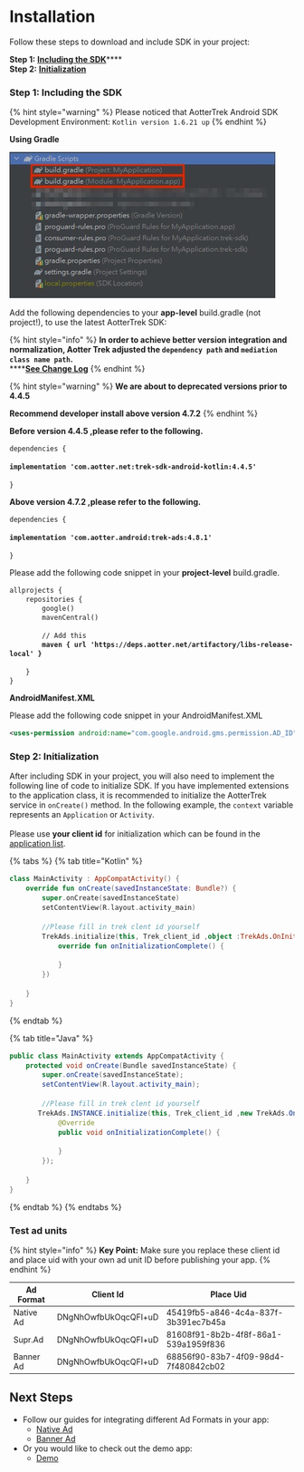 # Installation

Follow these steps to download and include SDK in your project:

**Step 1:** [**Including the SDK**](installation.md#including)****\
**Step 2:** [**Initialization**](installation.md#step-2-initialization)

### Step 1: Including the SDK <a href="#including" id="including"></a>

{% hint style="warning" %}
Please noticed that AotterTrek Android SDK Development Environment: `Kotlin version 1.6.21 up`
{% endhint %}

**Using Gradle**

![](../../.gitbook/assets/1631868969014.jpg)

Add the following dependencies to your **app-level** build.gradle (not project!), to use the latest AotterTrek SDK:

{% hint style="info" %}
**In order to achieve better version integration and normalization, Aotter Trek adjusted the `dependency path` and `mediation class name path`.**\
****[**See Change Log**](../changelog.md)
{% endhint %}

{% hint style="warning" %}
**We are about to deprecated versions prior to 4.4.5**

**Recommend developer install above version 4.7.2**
{% endhint %}

**Before version 4.4.5 ,please refer to the following.**

<pre class="language-groovy"><code class="lang-groovy">dependencies {

<strong>implementation 'com.aotter.net:trek-sdk-android-kotlin:4.4.5'
</strong>
}</code></pre>

**Above version 4.7.2 ,please refer to the following.**

<pre class="language-groovy"><code class="lang-groovy">dependencies {

<strong>implementation 'com.aotter.android:trek-ads:4.8.1'
</strong>
}</code></pre>

Please add the following code snippet in your **project-level** build.gradle.

<pre class="language-groovy"><code class="lang-groovy">allprojects {
    repositories {
        google()
        mavenCentral()
        
        // Add this 
<strong>        maven { url 'https://deps.aotter.net/artifactory/libs-release-local' }
</strong>        
    }
}</code></pre>

**AndroidManifest.XML**

Please add the following code snippet in your AndroidManifest.XML

```xml
<uses-permission android:name="com.google.android.gms.permission.AD_ID" />
```

### Step 2: Initialization

After including SDK in your project, you will also need to implement the following line of code to initialize SDK. If you have implemented extensions to the application class, it is recommended to initialize the AotterTrek service in `onCreate()` method. In the following example, the `context` variable represents an `Application` or `Activity`.\
\
Please use **your client id** for initialization which can be found in the [application list](https://trek.aotter.net/publisher/list/app).&#x20;

{% tabs %}
{% tab title="Kotlin" %}
```kotlin
class MainActivity : AppCompatActivity() {
    override fun onCreate(savedInstanceState: Bundle?) {
        super.onCreate(savedInstanceState)
        setContentView(R.layout.activity_main)

        //Please fill in trek clent id yourself
        TrekAds.initialize(this, Trek_client_id ,object :TrekAds.OnInitializationCompleteListener{
            override fun onInitializationComplete() {

            }
        })
        
    }
}
```
{% endtab %}

{% tab title="Java" %}
```java
public class MainActivity extends AppCompatActivity {
    protected void onCreate(Bundle savedInstanceState) {
        super.onCreate(savedInstanceState);
        setContentView(R.layout.activity_main);

        //Please fill in trek clent id yourself
       TrekAds.INSTANCE.initialize(this, Trek_client_id ,new TrekAds.OnInitializationCompleteListener(){
            @Override
            public void onInitializationComplete() {
                
            }
        });
        
    }
}
```
{% endtab %}
{% endtabs %}

### Test ad units

{% hint style="info" %}
**Key Point:** Make sure you replace these client id and place uid with your own ad unit ID before publishing your app.
{% endhint %}

| Ad Format | Client Id            | Place Uid                            |
| --------- | -------------------- | ------------------------------------ |
| Native Ad | DNgNhOwfbUkOqcQFI+uD | 45419fb5-a846-4c4a-837f-3b391ec7b45a |
| Supr.Ad   | DNgNhOwfbUkOqcQFI+uD | 81608f91-8b2b-4f8f-86a1-539a1959f836 |
| Banner Ad | DNgNhOwfbUkOqcQFI+uD | 68856f90-83b7-4f09-98d4-7f480842cb02 |

## Next Steps

* Follow our guides for integrating different Ad Formats in your app:
  * [Native Ad](../ad-formats/native-ad.md)
  * [Banner Ad](../ad-formats/banner-ad.md)
* Or you would like to check out the demo app:
  * [Demo](trek-example-app-demo.md)
